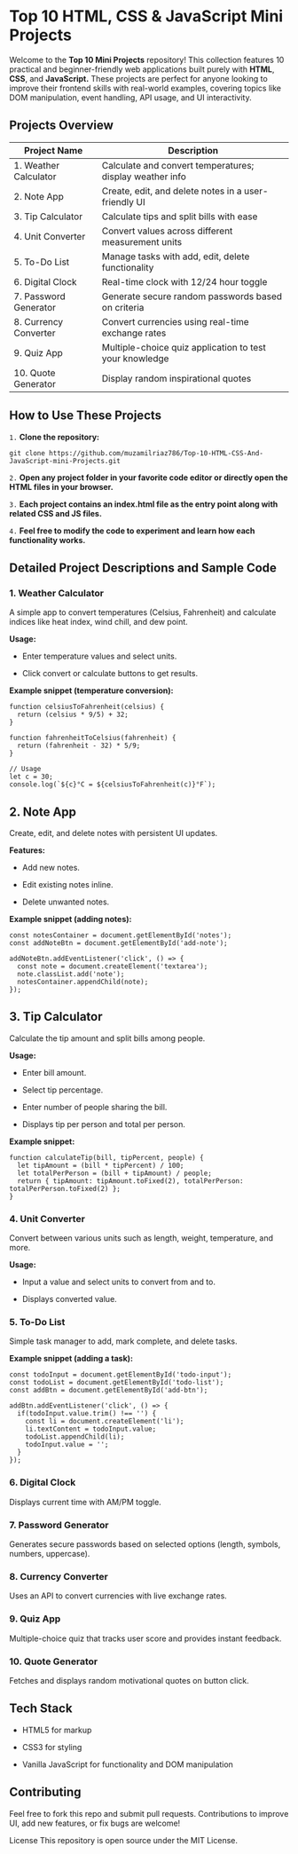 # Top 10 HTML, CSS & JavaScript Mini Projects
Welcome to the __Top 10 Mini Projects__ repository! This collection features 10 practical and beginner-friendly web applications built purely with __HTML__, __CSS__, and __JavaScript.__ These projects are perfect for anyone looking to improve their frontend skills with real-world examples, covering topics like DOM manipulation, event handling, API usage, and UI interactivity.

## Projects Overview

| Project Name          | Description                                              |
| --------------------- | -------------------------------------------------------- |
| 1. Weather Calculator | Calculate and convert temperatures; display weather info |[demo](https://codepen.io/muzammilriaz/pen/bNNJKQy)  
| 2. Note App           | Create, edit, and delete notes in a user-friendly UI     |[demo](https://codepen.io/muzammilriaz/pen/bNNyENB)
| 3. Tip Calculator     | Calculate tips and split bills with ease                 |[demo](https://codepen.io/muzammilriaz/pen/MYYRMOm)
| 4. Unit Converter     | Convert values across different measurement units        |[demo](https://codepen.io/muzammilriaz/pen/azzroXJ)
| 5. To-Do List         | Manage tasks with add, edit, delete functionality        |[demo](https://codepen.io/muzammilriaz/pen/raabrVy)
| 6. Digital Clock      | Real-time clock with 12/24 hour toggle                   |[demo](https://codepen.io/muzammilriaz/pen/XJJwXrY)
| 7. Password Generator | Generate secure random passwords based on criteria       |[demo](https://codepen.io/muzammilriaz/pen/emmaYwV)
| 8. Currency Converter | Convert currencies using real-time exchange rates        |[demo](https://codepen.io/muzammilriaz/pen/raabKbW)
| 9. Quiz App           | Multiple-choice quiz application to test your knowledge  |[demo](https://codepen.io/muzammilriaz/pen/raabZog)
| 10. Quote Generator   | Display random inspirational quotes                      |[demo](https://codepen.io/muzammilriaz/pen/jEERgBY)

## How to Use These Projects
`1.` __Clone the repository:__
```
git clone https://github.com/muzamilriaz786/Top-10-HTML-CSS-And-JavaScript-mini-Projects.git
```

`2.` __Open any project folder in your favorite code editor or directly open the HTML files in your browser.__

`3.` __Each project contains an index.html file as the entry point along with related CSS and JS files.__

`4.` __Feel free to modify the code to experiment and learn how each functionality works.__

## Detailed Project Descriptions and Sample Code
### 1. Weather Calculator
A simple app to convert temperatures (Celsius, Fahrenheit) and calculate indices like heat index, wind chill, and dew point.

__Usage:__

* Enter temperature values and select units.

* Click convert or calculate buttons to get results.

__Example snippet (temperature conversion):__


```
function celsiusToFahrenheit(celsius) {
  return (celsius * 9/5) + 32;
}

function fahrenheitToCelsius(fahrenheit) {
  return (fahrenheit - 32) * 5/9;
}

// Usage
let c = 30;
console.log(`${c}°C = ${celsiusToFahrenheit(c)}°F`);
```
## 2. Note App
Create, edit, and delete notes with persistent UI updates.

__Features:__

* Add new notes.

* Edit existing notes inline.

* Delete unwanted notes.

__Example snippet (adding notes):__

```
const notesContainer = document.getElementById('notes');
const addNoteBtn = document.getElementById('add-note');

addNoteBtn.addEventListener('click', () => {
  const note = document.createElement('textarea');
  note.classList.add('note');
  notesContainer.appendChild(note);
});
```
## 3. Tip Calculator
Calculate the tip amount and split bills among people.

__Usage:__

* Enter bill amount.

* Select tip percentage.

* Enter number of people sharing the bill.

* Displays tip per person and total per person.

__Example snippet:__

```
function calculateTip(bill, tipPercent, people) {
  let tipAmount = (bill * tipPercent) / 100;
  let totalPerPerson = (bill + tipAmount) / people;
  return { tipAmount: tipAmount.toFixed(2), totalPerPerson: totalPerPerson.toFixed(2) };
}
```
### 4. Unit Converter
Convert between various units such as length, weight, temperature, and more.

__Usage:__

* Input a value and select units to convert from and to.

* Displays converted value.

### 5. To-Do List
Simple task manager to add, mark complete, and delete tasks.

__Example snippet (adding a task):__
```
const todoInput = document.getElementById('todo-input');
const todoList = document.getElementById('todo-list');
const addBtn = document.getElementById('add-btn');

addBtn.addEventListener('click', () => {
  if(todoInput.value.trim() !== '') {
    const li = document.createElement('li');
    li.textContent = todoInput.value;
    todoList.appendChild(li);
    todoInput.value = '';
  }
});
```
### 6. Digital Clock
Displays current time with AM/PM toggle.

### 7. Password Generator
Generates secure passwords based on selected options (length, symbols, numbers, uppercase).

### 8. Currency Converter
Uses an API to convert currencies with live exchange rates.

### 9. Quiz App
Multiple-choice quiz that tracks user score and provides instant feedback.

### 10. Quote Generator
Fetches and displays random motivational quotes on button click.

## Tech Stack
* HTML5 for markup

* CSS3 for styling

* Vanilla JavaScript for functionality and DOM manipulation

## Contributing
Feel free to fork this repo and submit pull requests. Contributions to improve UI, add new features, or fix bugs are welcome!

License
This repository is open source under the MIT License.
